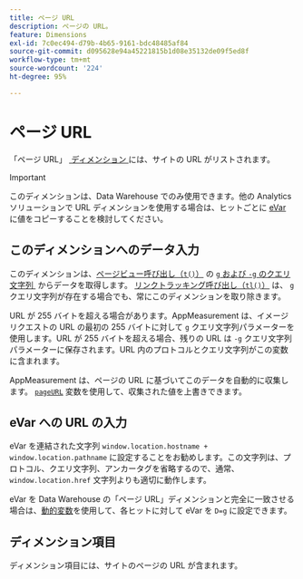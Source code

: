 ```yaml
---
title: ページ URL
description: ページの URL。
feature: Dimensions
exl-id: 7c0ec494-d79b-4b65-9161-bdc48485af84
source-git-commit: d095628e94a45221815b1d08e35132de09f5ed8f
workflow-type: tm+mt
source-wordcount: '224'
ht-degree: 95%

---
```


# ページ URL

「ページ URL」 [&#x200B; ディメンション &#x200B;](overview.md) には、サイトの URL がリストされます。

>[!IMPORTANT]
>
>このディメンションは、Data Warehouse でのみ使用できます。他の Analytics ソリューションで URL ディメンションを使用する場合は、ヒットごとに [eVar](evar.md) に値をコピーすることを検討してください。

## このディメンションへのデータ入力

このディメンションは、[ページビュー呼び出し（`t()`）](/help/implement/vars/functions/t-method.md) の [`g` および `-g` のクエリ文字列 &#x200B;](/help/implement/validate/query-parameters.md) からデータを取得します。 [リンクトラッキング呼び出し（`tl()`）](/help/implement/vars/functions/tl-method.md) は、 `g` クエリ文字列が存在する場合でも、常にこのディメンションを取り除きます。

URL が 255 バイトを超える場合があります。AppMeasurement は、イメージリクエストの URL の最初の 255 バイトに対して `g` クエリ文字列パラメーターを使用します。URL が 255 バイトを超える場合、残りの URL は `-g` クエリ文字列パラメーターに保存されます。URL 内のプロトコルとクエリ文字列がこの変数に含まれます。

AppMeasurement は、ページの URL に基づいてこのデータを自動的に収集します。 [`pageURL`](/help/implement/vars/page-vars/pageurl.md) 変数を使用して、収集された値を上書きできます。

## eVar への URL の入力

eVar を連結された文字列 `window.location.hostname + window.location.pathname` に設定することをお勧めします。この文字列は、プロトコル、クエリ文字列、アンカータグを省略するので、通常、`window.location.href` 文字列よりも適切に動作します。

eVar を Data Warehouse の「ページ URL」ディメンションと完全に一致させる場合は、[動的変数](/help/implement/vars/page-vars/dynamic-variables.md)を使用して、各ヒットに対して eVar を `D=g` に設定できます。

## ディメンション項目

ディメンション項目には、サイトのページの URL が含まれます。
